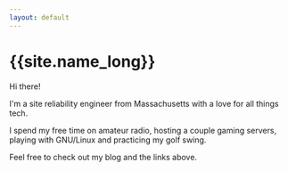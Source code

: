 ```yaml
---
layout: default
---
```


# {{site.name_long}}

Hi there!

I'm a site reliability engineer from Massachusetts with a love for all things tech.

I spend my free time on amateur radio, hosting a couple gaming servers, playing with GNU/Linux and practicing my golf swing.

Feel free to check out my blog and the links above.
